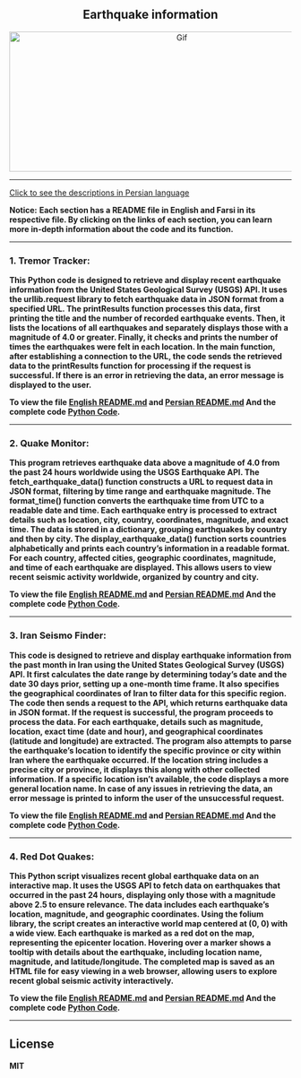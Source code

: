 <div align="center">

## Earthquake information

<img alt="Gif" src="https://acropolis-wp-content-uploads.s3.us-west-1.amazonaws.com/2019/02/Hero-Earthquake-Proof-Buildings.gif" height="250px" width="600px">
</div>
<hr>

[Click to see the descriptions in Persian language](Persian.md)

<b>Notice:</b> <b>Each section has a README file in English and Farsi in its respective file. By clicking on the links of each section, you can learn more in-depth information about the code and its function.
<hr>

### 1. Tremor Tracker:
This Python code is designed to retrieve and display recent earthquake information from the United States Geological Survey (USGS) API. It uses the urllib.request library to fetch earthquake data in JSON format from a specified URL. The printResults function processes this data, first printing the title and the number of recorded earthquake events. Then, it lists the locations of all earthquakes and separately displays those with a magnitude of 4.0 or greater. Finally, it checks and prints the number of times the earthquakes were felt in each location. In the main function, after establishing a connection to the URL, the code sends the retrieved data to the printResults function for processing if the request is successful. If there is an error in retrieving the data, an error message is displayed to the user.

To view the file <b>[English README.md](TremorTracker/EnglishTremorTracker.md)</b> and <b>[Persian README.md](TremorTracker/PersianTremorTracker.md)</b> And the complete code <b>[Python Code](TremorTracker/TremorTracker.py)</b>.
<hr>

### 2. Quake Monitor:
This program retrieves earthquake data above a magnitude of 4.0 from the past 24 hours worldwide using the USGS Earthquake API. The fetch_earthquake_data() function constructs a URL to request data in JSON format, filtering by time range and earthquake magnitude. The format_time() function converts the earthquake time from UTC to a readable date and time. Each earthquake entry is processed to extract details such as location, city, country, coordinates, magnitude, and exact time. The data is stored in a dictionary, grouping earthquakes by country and then by city. The display_earthquake_data() function sorts countries alphabetically and prints each country’s information in a readable format. For each country, affected cities, geographic coordinates, magnitude, and time of each earthquake are displayed. This allows users to view recent seismic activity worldwide, organized by country and city.

To view the file <b>[English README.md](QuakeMonitor/EnglishQuakeMonitor.md)</b> and <b>[Persian README.md](QuakeMonitor/PersianQuakeMonitor.md)</b> And the complete code <b>[Python Code](QuakeMonitor/QuakeMonitorEnglish.py)</b>.
<hr>

### 3. Iran Seismo Finder: 
This code is designed to retrieve and display earthquake information from the past month in Iran using the United States Geological Survey (USGS) API. It first calculates the date range by determining today’s date and the date 30 days prior, setting up a one-month time frame. It also specifies the geographical coordinates of Iran to filter data for this specific region.
The code then sends a request to the API, which returns earthquake data in JSON format. If the request is successful, the program proceeds to process the data. For each earthquake, details such as magnitude, location, exact time (date and hour), and geographical coordinates (latitude and longitude) are extracted.
The program also attempts to parse the earthquake’s location to identify the specific province or city within Iran where the earthquake occurred. If the location string includes a precise city or province, it displays this along with other collected information. If a specific location isn’t available, the code displays a more general location name. In case of any issues in retrieving the data, an error message is printed to inform the user of the unsuccessful request.

To view the file <b>[English README.md](IranSeismoFinder/EnglishIranSeismoFinder.md)</b> and <b>[Persian README.md](IranSeismoFinder/PersianIranSeismoFinder.md)</b> And the complete code <b>[Python Code](IranSeismoFinder/IranSeismoFinderEnglish.py)</b>.
<hr>

### 4. Red Dot Quakes:
This Python script visualizes recent global earthquake data on an interactive map. It uses the USGS API to fetch data on earthquakes that occurred in the past 24 hours, displaying only those with a magnitude above 2.5 to ensure relevance. The data includes each earthquake’s location, magnitude, and geographic coordinates. Using the folium library, the script creates an interactive world map centered at (0, 0) with a wide view. Each earthquake is marked as a red dot on the map, representing the epicenter location. Hovering over a marker shows a tooltip with details about the earthquake, including location name, magnitude, and latitude/longitude. The completed map is saved as an HTML file for easy viewing in a web browser, allowing users to explore recent global seismic activity interactively.

To view the file <b>[English README.md](RedDotQuakes/EnglishRedDotQuakes.md)</b> and <b>[Persian README.md](RedDotQuakes/PersianRedDotQuakes.md)</b> And the complete code <b>[Python Code](RedDotQuakes/RedDotQuakesEnglish.py)</b>.
<hr>


## License

MIT


